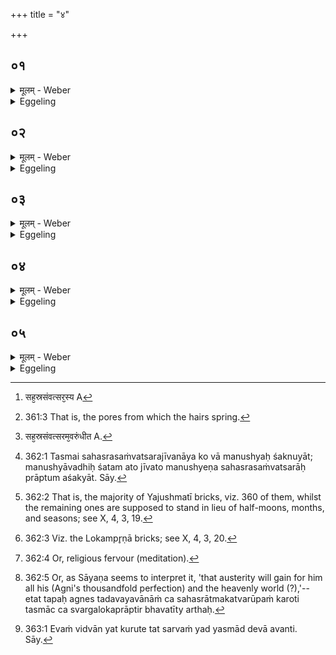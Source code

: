 +++
title = "४"

+++






##  ०१
<details><summary>मूलम् - Weber</summary>

प्रजा᳘पतिं वै᳘ प्रजाः᳘ सृज᳘मानम्॥  
पाप्मा᳘ मृत्यु᳘रभिप᳘रिजघान स त᳘पोऽतप्यत सह᳘स्रᳫं संवत्सरा᳘न्पाप्मा᳘नं विजि᳘हासन्॥
</details>

<details><summary>Eggeling</summary>

1. When Prajāpati was creating living beings, Death, that evil, overpowered him. He practised austerities for a thousand years, striving to leave evil behind him.
</details>


##  ०२
<details><summary>मूलम् - Weber</summary>

त᳘स्य त᳘पस्तेपान᳘स्य॥  
एभ्यो᳘ लोमगर्ते᳘भ्य ऊर्ध्वा᳘नि ज्यो᳘तींष्यायंस्तद्या᳘नि ता᳘नि ज्यो᳘तींष्येता᳘नि ता᳘नि न᳘क्षत्राणि या᳘वन्त्येता᳘नि न᳘क्षत्राणि ता᳘वन्तो लोमगर्ता या᳘वन्तो लोमगर्तास्ता᳘वन्तः सह᳘स्रसंवत्सरस्य [^wbr_1] मुहूर्ताः᳟॥  

[^wbr_1]: सह᳘स्रसंवत्सर᳘स्य A
</details>

<details><summary>Eggeling</summary>

2. Whilst he was practising austerities, lights went upwards from those hair-pits [^egg_701] of his; and those lights are those stars: as many stars as there are, so many hair-pits there are; and as many hair-pits as there are, so many muhūrtas there are in a (sacrificial performance) of a thousand years.

[^egg_701]: 361:3 That is, the pores from which the hairs spring.
</details>


##  ०३
<details><summary>मूलम् - Weber</summary>

स᳘ सहस्रतमे᳘ संवत्सरे᳟॥  
सर्वो᳘ऽत्यपवत सॗ यः सोऽत्य᳘पवताय᳘मेव स᳘ वायुॗर्योऽयम् प᳘वते᳘ऽथ यं त᳘म् पाप्मा᳘नमत्य᳘पवतेदं तछ᳘रीरं क᳘ उ त᳘स्मै मनुॗष्यो यः᳘ सह᳘स्रसंवत्सरमवरुन्धीत᳘ [^wbr_2] विद्य᳘या ह वा᳘ एवंवि᳘त्सह᳘स्रसंवत्सरम᳘वरुन्द्धे॥  

[^wbr_2]: सह᳘स्रसंवत्सरम᳘वरुंधीत A.
</details>

<details><summary>Eggeling</summary>

3. In the one-thousandth year, he cleansed himself all through; and he that cleansed all through is this wind which here cleanses by blowing; and that evil which he cleansed all through is this body.

 But what is man that he could secure for himself a (life) of a thousand years [^egg_702]? By knowledge, assuredly, he who knows secures for himself (the benefits of a performance) of a thousand years.

[^egg_702]: 362:1 Tasmai sahasrasaṁvatsarajīvanāya ko vā manushyaḥ śaknuyāt; manushyāvadhiḥ śatam ato jīvato manushyeṇa sahasrasaṁvatsarāḥ prāptum aśakyāt. Sāy.
</details>


##  ०४
<details><summary>मूलम् - Weber</summary>

स᳘र्वा एॗवैता इ᳘ष्टकाः साहस्रीरु᳘पासीत॥  
रात्रिसहस्रे᳘ण रात्रिसहस्रेणै᳘कैकाम् परिश्रि᳘तᳫं स᳘म्पन्नामु᳘पासीताहःसहस्रे᳘णाहःसहस्रेणै᳘कैकामहर्भा᳘जमर्धमाससहस्रे᳘णार्धमाससहस्रेणै᳘कैकामर्धमासभा᳘जम् माससहस्रे᳘ण-माससहस्रेणै᳘कैकाम् मासभा᳘जमृतुसहस्रे᳘णर्तृसहस्रेणै᳘कैकामृतुभा᳘जम् मुहूर्तसहस्रे᳘ण-मुहूर्तसहस्रेणै᳘कैकाम् मुहूर्तभा᳘जᳫं संवत्सरसहस्रे᳘ण संवत्सरं ते य᳘ एत᳘मेव᳘मग्नि᳘ᳫं᳘ संवत्सरे᳘ण स᳘म्पन्नं विदुः᳘ सहस्रतमी᳘ᳫं᳘ हास्य ते᳘ कलां᳘ विदुर᳘थ य᳘ एनमेवं न᳘ विदुर्न᳘ हास्य ते᳘ सहस्रतमीं᳘ चन᳘ कलां᳘ विदुर᳘थ य᳘ एॗवैवं वे᳘द यो᳘ वैतत्क᳘र्म कुरुते स᳘ हैॗवैतᳫं स᳘र्वं कृत्स्न᳘म् प्राजापत्य᳘मग्नि᳘माप्नोति य᳘म् प्रजा᳘पतिरा᳘प्नोत्त᳘स्मादेवंवित्त᳘प एव᳘ तप्येत य᳘दु ह वा᳘ एवंवित्त᳘प तप्य᳘त आ᳘ मैथुनात्स᳘र्वᳫं हास्य त᳘त्स्वर्गं᳘ लोक᳘मभिस᳘म्भवति॥
</details>

<details><summary>Eggeling</summary>

4. Let him look upon all these bricks as a thousandfold: let him look upon each enclosing-stone as charged with a thousand nights, each day-holder [^egg_703] with a thousand days, each half-moon-holder with a thousand half-moons, each month-holder with a thousand months, each season-holder with a thousand seasons, each muhūrta-holder [^egg_704] with a thousand muhūrtas, and the year with a thousand years. They who thus know this Agni as being endowed with a thousand, know his one-thousandth digit; but they who do not thus know him, do not even know a one-thousandth digit of him. And he alone who so knows this, or who performs this sacred work, obtains this whole and complete Prajāpatean Agni whom Prajāpati obtained. Wherefore let him who knows this by all means practise austerities [^egg_705]; for, indeed, when he who knows this practises austerities, even to (abstention from) sexual intercourse, every (part) of him will share in the world of heaven [^egg_706].

[^egg_703]: 362:2 That is, the majority of Yajushmatī bricks, viz. 360 of them, whilst the remaining ones are supposed to stand in lieu of half-moons, months, and seasons; see X, 4, 3, 19.

[^egg_704]: 362:3 Viz. the Lokampr̥ṇā bricks; see X, 4, 3, 20.

[^egg_705]: 362:4 Or, religious fervour (meditation).

[^egg_706]: 362:5 Or, as Sāyaṇa seems to interpret it, 'that austerity will gain for him all his (Agni's thousandfold perfection) and the heavenly world (?),'--etat tapaḥ agnes tadavayavānāṁ ca sahasrātmakatvarūpaṁ karoti tasmāc ca svargalokaprāptir bhavatīty arthaḥ.
</details>


##  ०५
<details><summary>मूलम् - Weber</summary>

त᳘देत᳘दृॗचाॗभ्युक्तम्॥  
न मृ᳘षा श्रान्तं यद᳘वन्ति देवा इ᳘ति न᳘ हैॗवैवं᳘ विदु᳘षः किं᳘ चन मृ᳘षा श्रान्त᳘म् भवति त᳘थो हास्यैतत्स᳘र्वं देवा᳘ अवन्ति॥
</details>
<details><summary>Eggeling</summary>

5. It is regarding this that it is said in the R̥k (I, 179, 3), 'Not in vain is the labour which the gods favour;' for, in truth, for him who knows there is no labouring in vain, and so, indeed, the gods favour this every (action) of his [^egg_707].

[^egg_707]: 363:1 Evaṁ vidvān yat kurute tat sarvaṁ yad yasmād devā avanti. Sāy.
</details>

